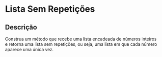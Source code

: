 # Lista Sem Repetições

## Descrição

Construa um método que recebe uma lista encadeada de números inteiros e retorna uma lista sem repetições, ou seja, uma lista em que cada número aparece uma única vez.